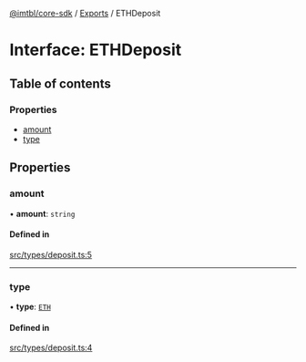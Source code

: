 [@imtbl/core-sdk](../README.md) / [Exports](../modules.md) / ETHDeposit

# Interface: ETHDeposit

## Table of contents

### Properties

- [amount](ETHDeposit.md#amount)
- [type](ETHDeposit.md#type)

## Properties

### amount

• **amount**: `string`

#### Defined in

[src/types/deposit.ts:5](https://github.com/immutable/imx-core-sdk/blob/7204457/src/types/deposit.ts#L5)

___

### type

• **type**: [`ETH`](../enums/TokenType.md#eth)

#### Defined in

[src/types/deposit.ts:4](https://github.com/immutable/imx-core-sdk/blob/7204457/src/types/deposit.ts#L4)
